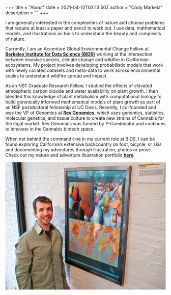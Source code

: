 +++
title = "About"
date = 2021-04-12T02:13:50Z
author = "Cody Markelz"
description = ""
+++



I am generally interested in the complexities of nature and choose problems that require at least a paper and pencil to work out. I use data, mathematical models, and illustrations as tools to understand the beauty and complexity of nature.


Currently, I am an Accenture Global Environmental Change Fellow at [**Berkeley Institute for Data Science (BIDS)**](https://bids.berkeley.edu/) working at the intersection between invasive species, climate change and wildfire in Californian ecosystems. My project involves developing probabilistic models that work with newly collated datasets and meta-data to work across environmental scales to understand wildfire spread and impact.


As an NSF Graduate Research Fellow, I studied the effects of elevated atmospheric carbon dioxide and water availability on plant growth. I then blended this knowledge of plant metabolism with computational biology to build genetically informed mathematical models of plant growth as part of an NSF postdoctoral fellowship at UC Davis. Recently, I co-founded and was the VP of Genomics at [**Rev Genomics**](https://www.revgenomics.com/), which uses genomics, statistics, molecular genetics, and tissue culture to create new strains of Cannabis for the legal market. Rev Genomics was funded by Y-Combinator and continues to innovate in the Cannabis biotech space.


When not behind the command-line in my current role at BIDS, I can be found exploring California’s extensive backcountry on foot, bicycle, or skis and documenting my adventures through illustration, photos or prose. Check out my nature and adventure illustration portfolio [**here**](https://www.artstation.com/rjcmarkelz).


![image](/static/img/artofscience_cody_mitos.jpg)
